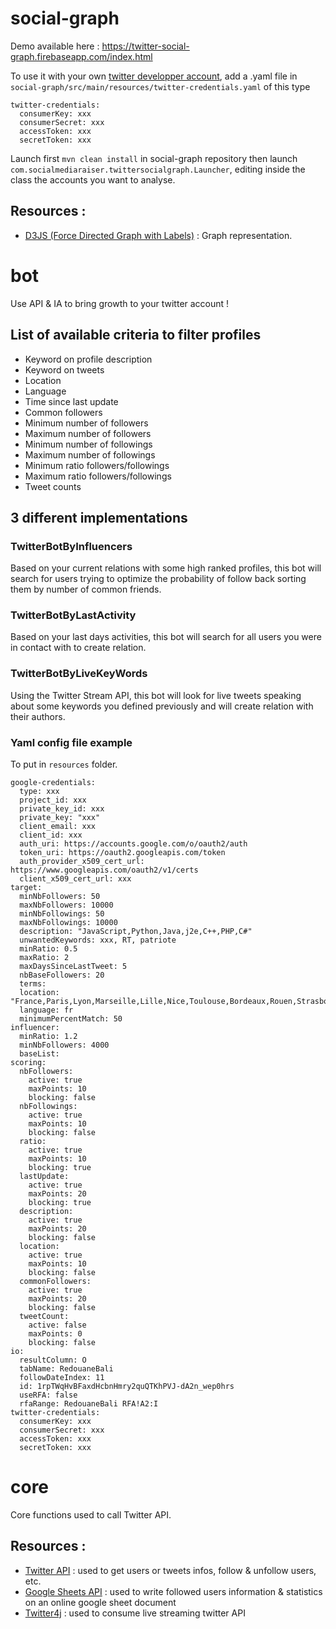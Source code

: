 # social-graph
Demo available here : https://twitter-social-graph.firebaseapp.com/index.html

To use it with your own [twitter developper account](https://developer.twitter.com/en/apply-for-access), add a .yaml file in `social-graph/src/main/resources/twitter-credentials.yaml` of this type 
```$xslt
twitter-credentials:
  consumerKey: xxx
  consumerSecret: xxx
  accessToken: xxx
  secretToken: xxx
```
Launch first `mvn clean install` in social-graph repository then launch `com.socialmediaraiser.twittersocialgraph.Launcher`, editing inside the class the accounts you want to analyse.

## Resources :
- [D3JS (Force Directed Graph with Labels)](https://bl.ocks.org/heybignick/3faf257bbbbc7743bb72310d03b86ee8) : Graph representation.


# bot
Use API & IA to bring growth to your twitter account !

## List of available criteria to filter profiles
- Keyword on profile description
- Keyword on tweets
- Location
- Language
- Time since last update
- Common followers
- Minimum number of followers
- Maximum number of followers
- Minimum number of followings
- Maximum number of followings
- Minimum ratio followers/followings
- Maximum ratio followers/followings
- Tweet counts

## 3 different implementations

### TwitterBotByInfluencers
Based on your current relations with some high ranked profiles, this bot will search for users trying to optimize the probability of follow back sorting them by number of common friends.

### TwitterBotByLastActivity
Based on your last days activities, this bot will search for all users you were in contact with to create relation.

### TwitterBotByLiveKeyWords
Using the Twitter Stream API, this bot will look for live tweets speaking about some keywords you defined previously and will create relation with their authors.

### Yaml config file example 
To put in `resources` folder.
```
google-credentials:
  type: xxx
  project_id: xxx
  private_key_id: xxx
  private_key: "xxx"
  client_email: xxx
  client_id: xxx
  auth_uri: https://accounts.google.com/o/oauth2/auth
  token_uri: https://oauth2.googleapis.com/token
  auth_provider_x509_cert_url: https://www.googleapis.com/oauth2/v1/certs
  client_x509_cert_url: xxx
target:
  minNbFollowers: 50
  maxNbFollowers: 10000
  minNbFollowings: 50
  maxNbFollowings: 10000
  description: "JavaScript,Python,Java,j2e,C++,PHP,C#"
  unwantedKeywords: xxx, RT, patriote
  minRatio: 0.5
  maxRatio: 2
  maxDaysSinceLastTweet: 5
  nbBaseFollowers: 20
  terms:
  location: "France,Paris,Lyon,Marseille,Lille,Nice,Toulouse,Bordeaux,Rouen,Strasbourg,Nantes,Metz,Grenoble,Toulon,Montpellier"
  language: fr
  minimumPercentMatch: 50
influencer:
  minRatio: 1.2
  minNbFollowers: 4000
  baseList:
scoring:
  nbFollowers:
    active: true
    maxPoints: 10
    blocking: false
  nbFollowings:
    active: true
    maxPoints: 10
    blocking: false
  ratio:
    active: true
    maxPoints: 10
    blocking: true
  lastUpdate:
    active: true
    maxPoints: 20
    blocking: true
  description:
    active: true
    maxPoints: 20
    blocking: false
  location:
    active: true
    maxPoints: 10
    blocking: false
  commonFollowers:
    active: true
    maxPoints: 20
    blocking: false
  tweetCount:
    active: false
    maxPoints: 0
    blocking: false
io:
  resultColumn: O
  tabName: RedouaneBali
  followDateIndex: 11
  id: 1rpTWqHvBFaxdHcbnHmry2quQTKhPVJ-dA2n_wep0hrs
  useRFA: false
  rfaRange: RedouaneBali RFA!A2:I
twitter-credentials:
  consumerKey: xxx
  consumerSecret: xxx
  accessToken: xxx
  secretToken: xxx
``` 
# core
Core functions used to call Twitter API.

## Resources :
- [Twitter API](https://developer.twitter.com/en/docs) : used to get users or tweets infos, follow & unfollow users, etc.
- [Google Sheets API](https://developers.google.com/sheets/api/) : used to write followed users information & statistics on an online google sheet document
- [Twitter4j](http://twitter4j.org/en/) : used to consume live streaming twitter API

